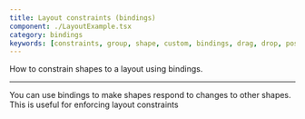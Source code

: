 ```yaml
---
title: Layout constraints (bindings)
component: ./LayoutExample.tsx
category: bindings
keywords: [constraints, group, shape, custom, bindings, drag, drop, position]
---
```


How to constrain shapes to a layout using bindings.

---

You can use bindings to make shapes respond to changes to other shapes. This is useful for enforcing layout constraints
